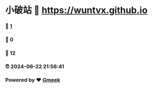 # 小破站 :link: https://wuntvx.github.io 
### :page_facing_up: [1](https://wuntvx.github.io/tag.html) 
### :speech_balloon: 0 
### :hibiscus: 12 
### :alarm_clock: 2024-06-22 21:56:41 
### Powered by :heart: [Gmeek](https://github.com/Meekdai/Gmeek)
